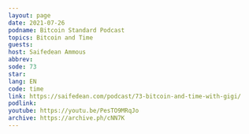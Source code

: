 ```yaml
---
layout: page
date: 2021-07-26
podname: Bitcoin Standard Podcast
topics: Bitcoin and Time
guests: 
host: Saifedean Ammous
abbrev: 
sode: 73
star: 
lang: EN
code: time
link: https://saifedean.com/podcast/73-bitcoin-and-time-with-gigi/
podlink: 
youtube: https://youtu.be/PesTO9MRqJo
archive: https://archive.ph/cNN7K
---
```

